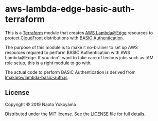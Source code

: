 # aws-lambda-edge-basic-auth-terraform

This is a [Terraform](https://www.terraform.io/) module that creates [AWS Lambda@Edge](https://docs.aws.amazon.com/AmazonCloudFront/latest/DeveloperGuide/lambda-at-the-edge.html) resources to protect [CloudFront](https://docs.aws.amazon.com/AmazonCloudFront/latest/DeveloperGuide/Introduction.html) distributions with [BASIC Authentication](https://en.wikipedia.org/wiki/Basic_access_authentication).

The purpose of this module is to make it no-brainer to set up AWS resources required to perform BASIC Authentication with AWS Lambda@Edge. If you don't want to take care of tedious jobs such as IAM role setup, this is a right module to go with.

The actual code to perform BASIC Authentication is derived from [lmakarov/lambda-basic-auth.js](https://gist.github.com/lmakarov/e5984ec16a76548ff2b278c06027f1a4#file-lambda-basic-auth-js).

## License

Copyright © 2019 Naoto Yokoyama

Distributed under the MIT license. See the [LICENSE](./LICENSE) file for full details.
